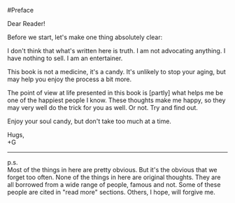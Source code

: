 #Preface

Dear Reader!

Before we start, let's make one thing absolutely clear:

I don't think that what's written here is truth. I am not advocating anything. I have nothing to sell. I am an entertainer.

This book is not a medicine, it's a candy. It's unlikely to stop your aging, but may help you enjoy the process a bit more.

The point of view at life presented in this book is [partly] what helps me be one of the happiest people I know. These thoughts make me happy, so they may very well do the trick for you as well. Or not. Try and find out.

Enjoy your soul candy, but don't take too much at a time.

Hugs,  
+G

* * *
p.s.  
Most of the things in here are pretty obvious. But it's the obvious that we forget too often. None of the things in here are original thoughts. They are all borrowed from a wide range of people, famous and not. Some of these people are cited in "read more" sections. Others, I hope, will forgive me.
